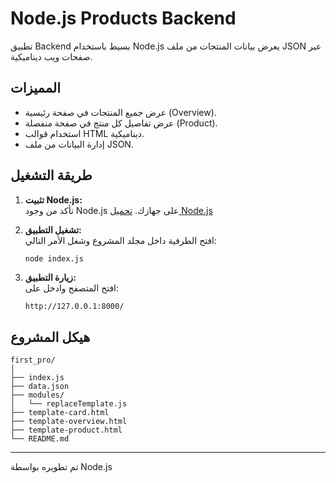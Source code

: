 # Node.js Products Backend

تطبيق Backend بسيط باستخدام Node.js يعرض بيانات المنتجات من ملف JSON عبر صفحات ويب ديناميكية.

## المميزات

- عرض جميع المنتجات في صفحة رئيسية (Overview).
- عرض تفاصيل كل منتج في صفحة منفصلة (Product).
- استخدام قوالب HTML ديناميكية.
- إدارة البيانات من ملف JSON.

## طريقة التشغيل

1. **تثبيت Node.js:**  
   تأكد من وجود Node.js على جهازك. [تحميل Node.js](https://nodejs.org/)

2. **تشغيل التطبيق:**  
   افتح الطرفية داخل مجلد المشروع وشغل الأمر التالي:
   ```bash
   node index.js
   ```

3. **زيارة التطبيق:**  
   افتح المتصفح وادخل على:
   ```
   http://127.0.0.1:8000/
   ```

## هيكل المشروع

```
first_pro/
│
├── index.js
├── data.json
├── modules/
│   └── replaceTemplate.js
├── template-card.html
├── template-overview.html
├── template-product.html
└── README.md
```


---

تم تطويره بواسطة Node.js
